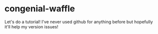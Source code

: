 # congenial-waffle
Let's do a tutorial!
I've never used github for anything before but hopefully it'll help my version issues!
